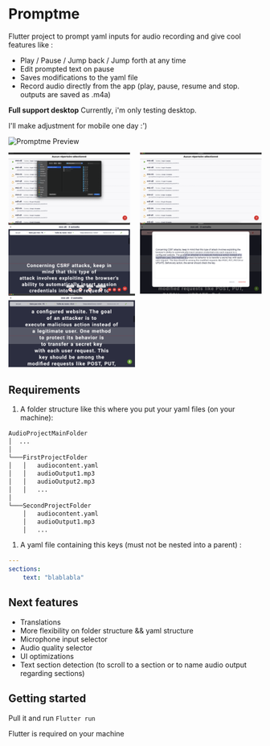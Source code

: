 # Promptme

Flutter project to prompt yaml inputs for audio recording and give cool features like :
- Play / Pause / Jump back / Jump forth at any time
- Edit prompted text on pause
- Saves modifications to the yaml file
- Record audio directly from the app (play, pause, resume and stop. outputs are saved as .m4a)

**Full support desktop** Currently, i'm only testing desktop.

I'll make adjustment for mobile one day :')

![Promptme Preview](https://media.giphy.com/media/ybsXegkKDs40NbjZ4G/giphy.gif)

<a href="url"><img src="./1.png" align="left" width=48% height=48% >

<img src="./2.png" align="right" width=48% height=48%></a>

<a href="url"><img src="./3.png" align="left" width=48% height=48% >

<img src="./4.png" align="right" width=48% height=48%></a>

<img src="./5.png" width=50% height=50%>

## Requirements

1. A folder structure like this where you put your yaml files (on your machine):

```
AudioProjectMainFolder
│  ...
│
└───FirstProjectFolder
│   │   audiocontent.yaml
│   │   audioOutput1.mp3
│   │   audioOutput2.mp3
│   │   ...
│   
└───SecondProjectFolder
    │   audiocontent.yaml
    │   audioOutput1.mp3
    │   ...
```


1. A yaml file containing this keys (must not be nested into a parent) :

```yaml
---
sections:
    text: "blablabla"

```

## Next features
- Translations
- More flexibility on folder structure && yaml structure
- Microphone input selector
- Audio quality selector
- UI optimizations
- Text section detection (to scroll to a section or to name audio output regarding sections)

## Getting started

Pull it and run `Flutter run`

Flutter is required on your machine
